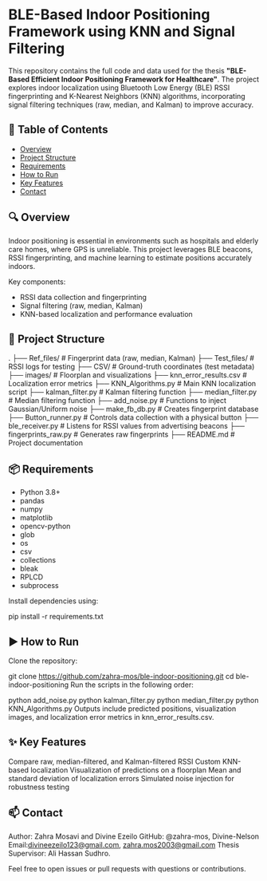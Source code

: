 # BLE-Based Indoor Positioning Framework using KNN and Signal Filtering

This repository contains the full code and data used for the thesis **"BLE-Based Efficient Indoor Positioning Framework for Healthcare"**. The project explores indoor localization using Bluetooth Low Energy (BLE) RSSI fingerprinting and K-Nearest Neighbors (KNN) algorithms, incorporating signal filtering techniques (raw, median, and Kalman) to improve accuracy.

## 📘 Table of Contents

- [Overview](#overview)
- [Project Structure](#project-structure)
- [Requirements](#requirements)
- [How to Run](#how-to-run)
- [Key Features](#key-features)
- [Contact](#contact)

## 🔍 Overview

Indoor positioning is essential in environments such as hospitals and elderly care homes, where GPS is unreliable. This project leverages BLE beacons, RSSI fingerprinting, and machine learning to estimate positions accurately indoors.

Key components:
- RSSI data collection and fingerprinting
- Signal filtering (raw, median, Kalman)
- KNN-based localization and performance evaluation

## 📁 Project Structure

.
├── Ref_files/ # Fingerprint data (raw, median, Kalman)
├── Test_files/ # RSSI logs for testing
├── CSV/ # Ground-truth coordinates (test metadata)
├── images/ # Floorplan and visualizations
├── knn_error_results.csv # Localization error metrics
├── KNN_Algorithms.py # Main KNN localization script
├── kalman_filter.py # Kalman filtering function
├── median_filter.py # Median filtering function
├── add_noise.py # Functions to inject Gaussian/Uniform noise
├── make_fb_db.py # Creates fingerprint database
├── Button_runner.py # Controls data collection with a physical button
├── ble_receiver.py # Listens for RSSI values from advertising beacons
├── fingerprints_raw.py # Generates raw fingerprints
├── README.md # Project documentation


## 📦 Requirements

- Python 3.8+
- pandas  
- numpy  
- matplotlib  
- opencv-python  
- glob  
- os  
- csv  
- collections
- bleak
- RPLCD
- subprocess  

Install dependencies using:

pip install -r requirements.txt

## ▶️ How to Run
Clone the repository:

git clone https://github.com/zahra-mos/ble-indoor-positioning.git
cd ble-indoor-positioning
Run the scripts in the following order:


python add_noise.py
python kalman_filter.py
python median_filter.py
python KNN_Algorithms.py
Outputs include predicted positions, visualization images, and localization error metrics in knn_error_results.csv.

## ✨ Key Features
Compare raw, median-filtered, and Kalman-filtered RSSI
Custom KNN-based localization
Visualization of predictions on a floorplan
Mean and standard deviation of localization errors
Simulated noise injection for robustness testing

## 📫 Contact
Author: Zahra Mosavi and Divine Ezeilo
GitHub: @zahra-mos, Divine-Nelson
Email:divineezeilo123@gmail.com, zahra.mos2003@gmail.com
Thesis Supervisor: Ali Hassan Sudhro.

Feel free to open issues or pull requests with questions or contributions.

